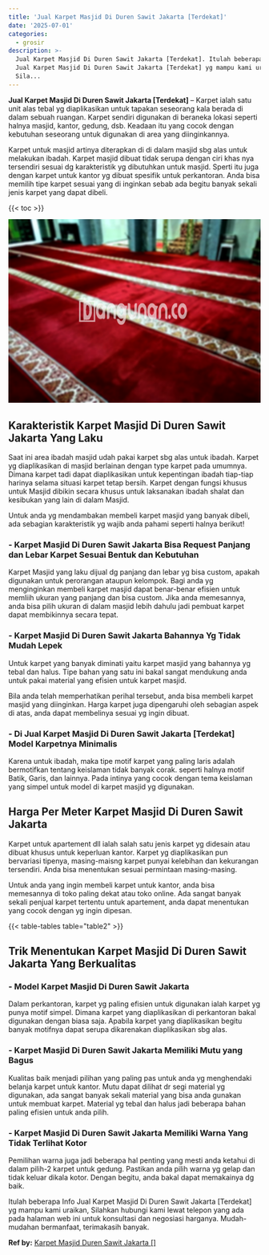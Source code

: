 ```yaml
---
title: 'Jual Karpet Masjid Di Duren Sawit Jakarta [Terdekat]'
date: '2025-07-01'
categories:
  - grosir
description: >-
  Jual Karpet Masjid Di Duren Sawit Jakarta [Terdekat]. Itulah beberapa Info
  Jual Karpet Masjid Di Duren Sawit Jakarta [Terdekat] yg mampu kami uraikan,
  Sila...
---
```


**Jual Karpet Masjid Di Duren Sawit Jakarta \[Terdekat\]** – Karpet ialah satu unit alas tebal yg diaplikasikan untuk tapakan seseorang kala berada di dalam sebuah ruangan. Karpet sendiri digunakan di beraneka lokasi seperti halnya masjid, kantor, gedung, dsb. Keadaan itu yang cocok dengan kebutuhan seseorang untuk digunakan di area yang diinginkannya.

Karpet untuk masjid artinya diterapkan di di dalam masjid sbg alas untuk melakukan ibadah. Karpet masjid dibuat tidak serupa dengan ciri khas nya tersendiri sesuai dg karakteristik yg dibutuhkan untuk masjid. Sperti itu juga dengan karpet untuk kantor yg dibuat spesifik untuk perkantoran. Anda bisa memilih tipe karpet sesuai yang di inginkan sebab ada begitu banyak sekali jenis karpet yang dapat dibeli.

{{< toc >}}

![Jual Karpet Masjid Di Duren Sawit Jakarta [Terdekat]](/images/grosir-karpet-murah-42.png)

## Karakteristik Karpet Masjid Di Duren Sawit Jakarta Yang Laku

Saat ini area ibadah masjid udah pakai karpet sbg alas untuk ibadah. Karpet yg diaplikasikan di masjid berlainan dengan type karpet pada umumnya. Dimana karpet tadi dapat diaplikasikan untuk kepentingan ibadah tiap-tiap harinya selama situasi karpet tetap bersih. Karpet dengan fungsi khusus untuk Masjid dibikin secara khusus untuk laksanakan ibadah shalat dan kesibukan yang lain di dalam Masjid.

Untuk anda yg mendambakan membeli karpet masjid yang banyak dibeli, ada sebagian karakteristik yg wajib anda pahami seperti halnya berikut!

### \- Karpet Masjid Di Duren Sawit Jakarta Bisa Request Panjang dan Lebar Karpet Sesuai Bentuk dan Kebutuhan

Karpet Masjid yang laku dijual dg panjang dan lebar yg bisa custom, apakah digunakan untuk perorangan ataupun kelompok. Bagi anda yg menginginkan membeli karpet masjid dapat benar-benar efisien untuk memliih ukuran yang panjang dan bisa custom. Jika anda memesannya, anda bisa pilih ukuran di dalam masjid lebih dahulu jadi pembuat karpet dapat membikinnya secara tepat.

### \- Karpet Masjid Di Duren Sawit Jakarta Bahannya Yg Tidak Mudah Lepek

Untuk karpet yang banyak diminati yaitu karpet masjid yang bahannya yg tebal dan halus. Tipe bahan yang satu ini bakal sangat mendukung anda untuk pakai material yang efisien untuk karpet masjid.

Bila anda telah memperhatikan perihal tersebut, anda bisa membeli karpet masjid yang diinginkan. Harga karpet juga dipengaruhi oleh sebagian aspek di atas, anda dapat membelinya sesuai yg ingin dibuat.

### \- Di Jual Karpet Masjid Di Duren Sawit Jakarta \[Terdekat\] Model Karpetnya Minimalis

Karena untuk ibadah, maka tipe motif karpet yang paling laris adalah bermotifkan tentang keislaman tidak banyak corak. seperti halnya motif Batik, Garis, dan lainnya. Pada intinya yang cocok dengan tema keislaman yang simpel untuk model di karpet masjid yg digunakan.

## Harga Per Meter Karpet Masjid Di Duren Sawit Jakarta

Karpet untuk apartement dll ialah salah satu jenis karpet yg didesain atau dibuat khusus untuk keperluan kantor. Karpet yg diaplikasikan pun bervariasi tipenya, masing-maisng karpet punyai kelebihan dan kekurangan tersendiri. Anda bisa menentukan sesuai permintaan masing-masing.

Untuk anda yang ingin membeli karpet untuk kantor, anda bisa memesannya di toko paling dekat atau toko online. Ada sangat banyak sekali penjual karpet tertentu untuk apartement, anda dapat menentukan yang cocok dengan yg ingin dipesan.

{{< table-tables table="table2" >}}

## Trik Menentukan Karpet Masjid Di Duren Sawit Jakarta Yang Berkualitas

### \- Model Karpet Masjid Di Duren Sawit Jakarta

Dalam perkantoran, karpet yg paling efisien untuk digunakan ialah karpet yg punya motif simpel. Dimana karpet yang diaplikasikan di perkantoran bakal digunakan dengan biasa saja. Apabila karpet yang diaplikasikan begitu banyak motifnya dapat serupa dikarenakan diaplikasikan sbg alas.

### \- Karpet Masjid Di Duren Sawit Jakarta Memiliki Mutu yang Bagus

Kualitas baik menjadi pilihan yang paling pas untuk anda yg menghendaki belanja karpet untuk kantor. Mutu dapat dilihat dr segi material yg digunakan, ada sangat banyak sekali material yang bisa anda gunakan untuk membuat karpet. Material yg tebal dan halus jadi beberapa bahan paling efisien untuk anda pilih.

### \- Karpet Masjid Di Duren Sawit Jakarta Memiliki Warna Yang Tidak Terlihat Kotor

Pemilihan warna juga jadi beberapa hal penting yang mesti anda ketahui di dalam pilih-2 karpet untuk gedung. Pastikan anda pilih warna yg gelap dan tidak keluar dikala kotor. Dengan begitu, anda bakal dapat memakainya dg baik.

Itulah beberapa Info Jual Karpet Masjid Di Duren Sawit Jakarta \[Terdekat\] yg mampu kami uraikan, Silahkan hubungi kami lewat telepon yang ada pada halaman web ini untuk konsultasi dan negosiasi harganya. Mudah-mudahan bermanfaat, terimakasih banyak.

**Ref by:**  [Karpet Masjid Duren Sawit Jakarta []](https://id.wikipedia.org/wiki/Karpet)

